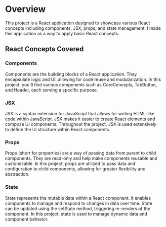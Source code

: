 # Overview
This project is a React application designed to showcase various React concepts including components, JSX, props, and state management. I made this application as a way to apply basic React concepts.

 ## **React Concepts Covered**

### **Components** 
Components are the building blocks of a React application. They encapsulate logic and UI, allowing for code reuse and modularization. In this project, you'll find various components such as CoreConcepts, TabButton, and Header, each serving a specific purpose.

### **JSX** 
JSX is a syntax extension for JavaScript that allows for writing HTML-like code within JavaScript. JSX makes it easier to create React elements and compose UI components. Throughout the project, JSX is used extensively to define the UI structure within React components.

### **Props** 
Props (short for properties) are a way of passing data from parent to child components. They are read-only and help make components reusable and customizable. In this project, props are utilized to pass data and configuration to child components, allowing for greater flexibility and abstraction.

### **State** 
State represents the mutable data within a React component. It enables components to manage and respond to changes in data over time. State can be updated using the setState method, triggering re-renders of the component. In this project, state is used to manage dynamic data and component behavior.
